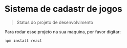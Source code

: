 <h1> Sistema de cadastr de jogos </h1>

>Status do projeto de desenvolvimento

Para rodar esse projeto na sua maquina, por favor digitar:

```
npm install react
```
